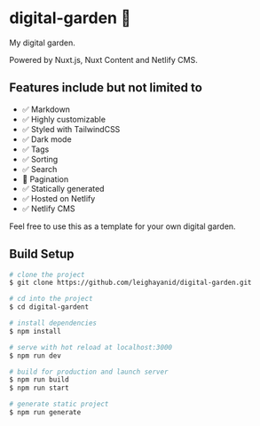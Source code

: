 # digital-garden 💮

My digital garden.

Powered by Nuxt.js, Nuxt Content and Netlify CMS.

## Features include but not limited to

- ✅ Markdown
- ✅ Highly customizable
- ✅ Styled with TailwindCSS
- ✅ Dark mode
- ✅ Tags
- ✅ Sorting
- ✅ Search
- 🚧 Pagination
- ✅ Statically generated
- ✅ Hosted on Netlify
- ✅ Netlify CMS

Feel free to use this as a template for your own digital garden.

## Build Setup

```bash
# clone the project
$ git clone https://github.com/leighayanid/digital-garden.git

# cd into the project
$ cd digital-gardent

# install dependencies
$ npm install

# serve with hot reload at localhost:3000
$ npm run dev

# build for production and launch server
$ npm run build
$ npm run start

# generate static project
$ npm run generate
```
